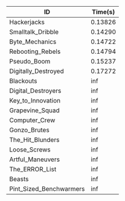 |ID|Time(s)|
|-|-|
|Hackerjacks|0.13826|
|Smalltalk_Dribble|0.14290|
|Byte_Mechanics|0.14722|
|Rebooting_Rebels|0.14794|
|Pseudo_Boom|0.15237|
|Digitally_Destroyed|0.17272|
|Blackouts|inf|
|Digital_Destroyers|inf|
|Key_to_Innovation|inf|
|Grapevine_Squad|inf|
|Computer_Crew|inf|
|Gonzo_Brutes|inf|
|The_Hit_Blunders|inf|
|Loose_Screws|inf|
|Artful_Maneuvers|inf|
|The_ERROR_List|inf|
|Beasts|inf|
|Pint_Sized_Benchwarmers|inf|
